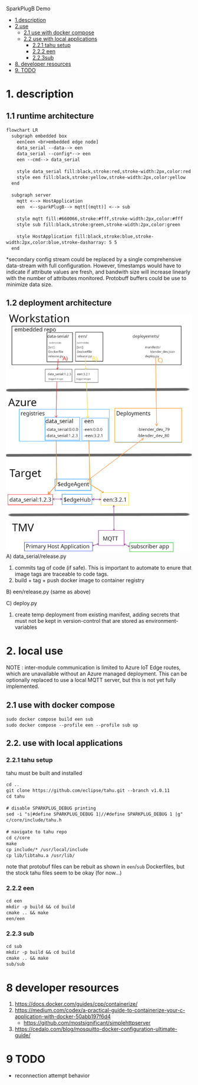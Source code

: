 SparkPlugB Demo

- [1.description](#1-description)
- [2.use](#2-use)
  - [2.1 use with docker compose](#21-use-with-docker-compose)
  - [2.2 use with local applications](#22-use-with-local-applications)
    - [2.2.1 tahu setup](#221-tahu-setup)
    - [2.2.2 een](#222-een)
    - [2.2.3sub](#223-sub)
- [8. developer resources](#8-developer-resources)
- [9. TODO](#9-todo)

# 1. description
## 1.1 runtime architecture
```mermaid
flowchart LR
  subgraph embedded box
    een[een <br>embedded edge node]
    data_serial --data--> een
    data_serial --config*--> een
    een --cmd--> data_serial

    style data_serial fill:black,stroke:red,stroke-width:2px,color:red
    style een fill:black,stroke:yellow,stroke-width:2px,color:yellow
  end

  subgraph server
    mqtt <--> HostApplication
    een  <--sparkPlugB--> mqtt[(mqtt)] <--> sub

    style mqtt fill:#660066,stroke:#fff,stroke-width:2px,color:#fff
    style sub fill:black,stroke:green,stroke-width:2px,color:green

    style HostApplication fill:black,stroke:blue,stroke-width:2px,color:blue,stroke-dasharray: 5 5
  end
```
*secondary config stream could be replaced by a single comprehensive data-stream with full configuration.  However, timestamps would have to indicate if attribute  values are fresh, and bandwith size will increase linearly with the number of attributes monitored.  Protobuff buffers could be use to minimize data size.

## 1.2  deployment architecture
![](./images/deployment_architecture.png)
A) data_serial/release.py
   1. commits tag of code (if safe).  This is important to automate to enure that image tags are traceable to code tags.
   2. build + tag + push docker image to container registry

B) een/release.py (same as above)

C) deploy.py
   1. create temp deployment from existing manifest, adding secrets that must not be kept in version-control that are stored as environment-variables


# 2. local use
NOTE : inter-module communication is limited to Azure IoT Edge routes, which are unavailable without an Azure managed deployment.  This can be optionally replaced to use a local MQTT server, but this is not yet fully implemented.

## 2.1 use with docker compose
```
sudo docker compose build een sub
sudo docker compose --profile een --profile sub up
```

## 2.2. use with local applications
### 2.2.1 tahu setup
tahu must be built and installed
```
cd ..
git clone https://github.com/eclipse/tahu.git --branch v1.0.11
cd tahu

# disable SPARKPLUG_DEBUG printing
sed -i "s|#define SPARKPLUG_DEBUG 1|//#define SPARKPLUG_DEBUG 1 |g" c/core/include/tahu.h

# navigate to tahu repo
cd c/core
make
cp include/* /usr/local/include
cp lib/libtahu.a /usr/lib/
```
note that protobuf files can be rebuit as shown in `een`/`sub` Dockerfiles, but the stock tahu files seem to be okay (for now...)

### 2.2.2 een
```
cd een
mkdir -p build && cd build
cmake .. && make
een/een
```
### 2.2.3 sub
```
cd sub
mkdir -p build && cd build
cmake .. && make
sub/sub
```

# 8 developer resources
1. https://docs.docker.com/guides/cpp/containerize/
2. https://medium.com/codex/a-practical-guide-to-containerize-your-c-application-with-docker-50abb197f6d4
    - https://github.com/mostsignificant/simplehttpserver
3. https://cedalo.com/blog/mosquitto-docker-configuration-ultimate-guide/


# 9 TODO
- reconnection attempt behavior